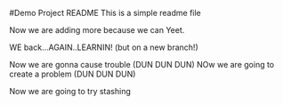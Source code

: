 #Demo Project README
This is a simple readme file

Now we are adding more because we can
Yeet.

WE back...AGAIN..LEARNIN!
(but on a new branch!)

Now we are gonna cause trouble (DUN DUN DUN)
NOw we are going to create a problem (DUN DUN DUN)

Now we are going to try stashing